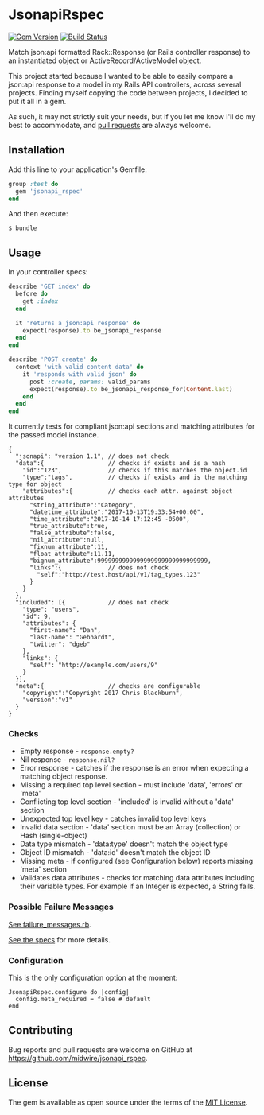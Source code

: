 # JsonapiRspec

[![Gem Version](https://badge.fury.io/rb/jsonapi_rspec.svg)](https://badge.fury.io/rb/jsonapi_rspec)
[![Build Status](https://travis-ci.org/midwire/jsonapi_rspec.svg?branch=master)](https://travis-ci.org/midwire/jsonapi_rspec)

Match json:api formatted Rack::Response (or Rails controller response) to an instantiated object or ActiveRecord/ActiveModel object.

This project started because I wanted to be able to easily compare a json:api response to a model in my Rails API controllers, across several projects. Finding myself copying the code between projects, I decided to put it all in a gem.

As such, it may not strictly suit your needs, but if you let me know I'll do my best to accommodate, and [pull requests](https://github.com/midwire/jsonapi_rspec/pulls) are always welcome.

## Installation

Add this line to your application's Gemfile:

```ruby
group :test do
  gem 'jsonapi_rspec'
end
```

And then execute:

    $ bundle

## Usage

In your controller specs:

```ruby
describe 'GET index' do
  before do
    get :index
  end

  it 'returns a json:api response' do
    expect(response).to be_jsonapi_response
  end
end
```

```ruby
describe 'POST create' do
  context 'with valid content data' do
    it 'responds with valid json' do
      post :create, params: valid_params
      expect(response).to be_jsonapi_response_for(Content.last)
    end
  end
end
```

It currently tests for compliant json:api sections and matching attributes for the passed model instance.
```
{
  "jsonapi": "version 1.1", // does not check
  "data":{                  // checks if exists and is a hash
    "id":"123",             // checks if this matches the object.id
    "type":"tags",          // checks if exists and is the matching type for object
    "attributes":{          // checks each attr. against object attributes
      "string_attribute":"Category",
      "datetime_attribute":"2017-10-13T19:33:54+00:00",
      "time_attribute":"2017-10-14 17:12:45 -0500",
      "true_attribute":true,
      "false_attribute":false,
      "nil_attribute":null,
      "fixnum_attribute":11,
      "float_attribute":11.11,
      "bignum_attribute":9999999999999999999999999999999,
      "links":{             // does not check
        "self":"http://test.host/api/v1/tag_types.123"
      }
    }
  },
  "included": [{            // does not check
    "type": "users",
    "id": 9,
    "attributes": {
      "first-name": "Dan",
      "last-name": "Gebhardt",
      "twitter": "dgeb"
    },
    "links": {
      "self": "http://example.com/users/9"
    }
  }],
  "meta":{                  // checks are configurable
    "copyright":"Copyright 2017 Chris Blackburn",
    "version":"v1"
  }
}
```

### Checks

* Empty response - `response.empty?`
* Nil response - `response.nil?`
* Error response - catches if the response is an error when expecting a matching object response.
* Missing a required top level section - must include 'data', 'errors' or 'meta'
* Conflicting top level section - 'included' is invalid without a 'data' section
* Unexpected top level key - catches invalid top level keys
* Invalid data section - 'data' section must be an Array (collection) or Hash (single-object)
* Data type mismatch - 'data:type' doesn't match the object type
* Object ID mismatch - 'data:id' doesn't match the object ID
* Missing meta - if configured (see Configuration below) reports missing 'meta' section
* Validates data attributes - checks for matching data attributes including their variable types. For example if an Integer is expected, a String fails.

### Possible Failure Messages

[See failure_messages.rb](https://github.com/midwire/jsonapi_rspec/blob/develop/lib/jsonapi_rspec/failure_messages.rb).

[See the specs](https://github.com/midwire/jsonapi_rspec/blob/develop/spec/lib/jsonapi_rspec/be_json_api_response_for_spec.rb) for more details.

### Configuration

This is the only configuration option at the moment:

    JsonapiRspec.configure do |config|
      config.meta_required = false # default
    end


## Contributing

Bug reports and pull requests are welcome on GitHub at https://github.com/midwire/jsonapi_rspec.

## License

The gem is available as open source under the terms of the [MIT License](https://opensource.org/licenses/MIT).
